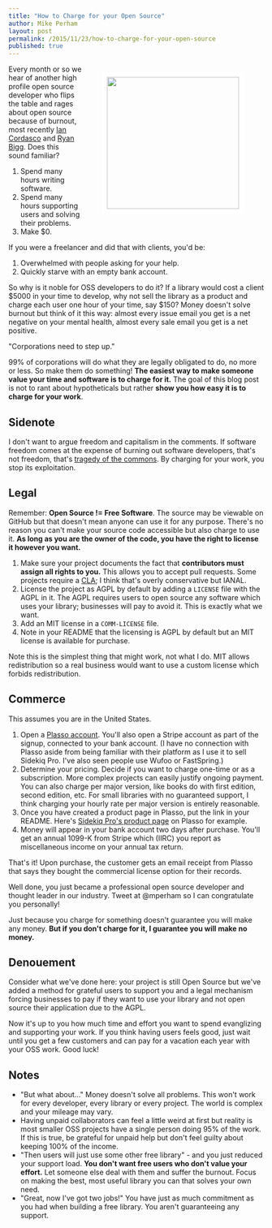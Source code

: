 ```yaml
---
title: "How to Charge for your Open Source"
author: Mike Perham
layout: post
permalink: /2015/11/23/how-to-charge-for-your-open-source
published: true
---
```


<figure style="float: right;">
  <img style="border: solid white 10px;" src="http://www.slate.com/content/dam/slate/blogs/moneybox/2014/10/24/find_unclaimed_property_check_these_sites_to_see_if_somebody_owes_you_money/109471093-currency-is-seen-in-this-january-30-2001-image-afp.jpg.CROP.promo-mediumlarge.jpg" width="260px" />
</figure>

Every month or so we hear of another high profile open source developer
who flips the table and rages about open source because of burnout, most recently [Ian Cordasco](http://www.coglib.com/~icordasc/blog/2015/11/corporations-and-oss-do-not-mix.html) and [Ryan Bigg](http://ryanbigg.com/2015/11/open-source-work/).
Does this sound familiar?

1. Spend many hours writing software.
2. Spend many hours supporting users and solving their problems.
3. Make $0.

If you were a freelancer and did that with clients, you'd be:

1. Overwhelmed with people asking for your help.
2. Quickly starve with an empty bank account.

So why is it noble for OSS developers to do it?  If a library would cost
a client $5000 in your time to develop, why not sell the library as a product
and charge each user one hour of your time, say $150?  Money doesn't
solve burnout but think of it this way: almost every issue email you get is a
net negative on your mental health, almost every sale email you get is a net
positive.

"Corporations need to step up."

99% of corporations will do what they are legally obligated to do, no more or less.
So make them do something!  **The easiest way to make someone value your time and software is to charge for it.**
The goal of this blog post is not to rant about hypotheticals but rather
**show you how easy it is to charge for your work**.

## Sidenote

I don't want to argue freedom and capitalism in the comments.  If software freedom comes at
the expense of burning out software developers, that's not freedom,
that's [tragedy of the commons](https://en.wikipedia.org/wiki/Tragedy_of_the_commons).
By charging for your work, you stop its exploitation.

## Legal

Remember: **Open Source != Free Software**.  The source may be viewable
on GitHub but that doesn't mean anyone can use it for any purpose.
There's no reason you can't make your source code accessible but also
charge to use it.  **As long as you are the owner of the code, you have
the right to license it however you want.**

1. Make sure your project documents the fact that **contributors must
   assign all rights to you.** This allows you to accept pull requests.  Some
projects require a [CLA](http://oss-watch.ac.uk/resources/cla); I
think that's overly conservative but IANAL.
2. License the project as AGPL by default by adding a `LICENSE` file with
   the AGPL in it.  The AGPL requires users to open source any software
   which uses your library; businesses will pay to avoid it.  This is exactly what we want.
3. Add an MIT license in a `COMM-LICENSE` file.
4. Note in your README that the licensing is AGPL by default but an MIT
   license is available for purchase.

Note this is the simplest thing that might work, not what I do.  MIT allows
redistribution so a real business would want to use a custom license which
forbids redistribution.

## Commerce

This assumes you are in the United States.

1. Open a [Plasso account](https://plasso.co/).  You'll also open a
   Stripe account as part of the signup, connected to your bank account.
   (I have no connection with Plasso aside from being familiar with
   their platform as I use it to sell Sidekiq Pro.  I've also seen
   people use Wufoo or FastSpring.)
2. Determine your pricing.  Decide if you want to charge one-time or
   as a subscription.  More complex projects can easily justify
   ongoing payment.  You can also charge per major version,
   like books do with first edition, second edition, etc.
   For small libraries with no guaranteed support, I think charging your
   hourly rate per major version is entirely reasonable.
3. Once you have created a product page in Plasso, put the link in your README.
   Here's [Sidekiq Pro's product page](https://plasso.co/s/YSeEjhi5ga) on Plasso for example.
4. Money will appear in your bank account two days after purchase.
   You'll get an annual 1099-K from Stripe which (IIRC) you report as
   miscellaneous income on your annual tax return.


That's it!  Upon purchase, the customer gets an email receipt from Plasso that says they
bought the commercial license option for their records.

Well done, you just became a professional open source developer
and thought leader in our industry.  Tweet at @mperham so I can congratulate
you personally!

Just because you charge for something doesn't guarantee you will
make any money.  **But if you don't charge for it, I guarantee you will make no
money.**

## Denouement

Consider what we've done here: your project is still Open Source but
we've added a method for grateful users to support you and a legal mechanism forcing
businesses to pay if they want to use your library and not open
source their application due to the AGPL.

Now it's up to you how much time and effort you want to spend evanglizing and
supporting your work.  If you think having users feels good, just wait until you get a few
customers and can pay for a vacation each year with your OSS work. Good luck!

## Notes

* "But what about..." Money doesn't solve all problems.  This won't work for
every developer, every library or every project.  The world is complex and your mileage may vary.
* Having unpaid collaborators can feel a little weird at first but reality is
most smaller OSS projects have a single person doing 95% of the work.
If this is true, be grateful for unpaid help but don't feel guilty about keeping 100% of the income.
* "Then users will just use some other free library" - and you just
reduced your support load.  **You don't want free users who don't value your effort.**
Let someone else deal with them and suffer the burnout.
Focus on making the best, most useful library you can that solves your
own need.
* "Great, now I've got two jobs!" You have just as much
commitment as you had when building a free library. You aren't
guaranteeing any support.
